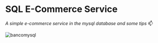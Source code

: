# SQL E-Commerce Service

_A simple e-commerce service in the mysql database and some tips_ :mailbox:

![bancomysql](https://user-images.githubusercontent.com/23562172/51058557-54b46480-15d0-11e9-8a15-bfa57ac3236d.png)
